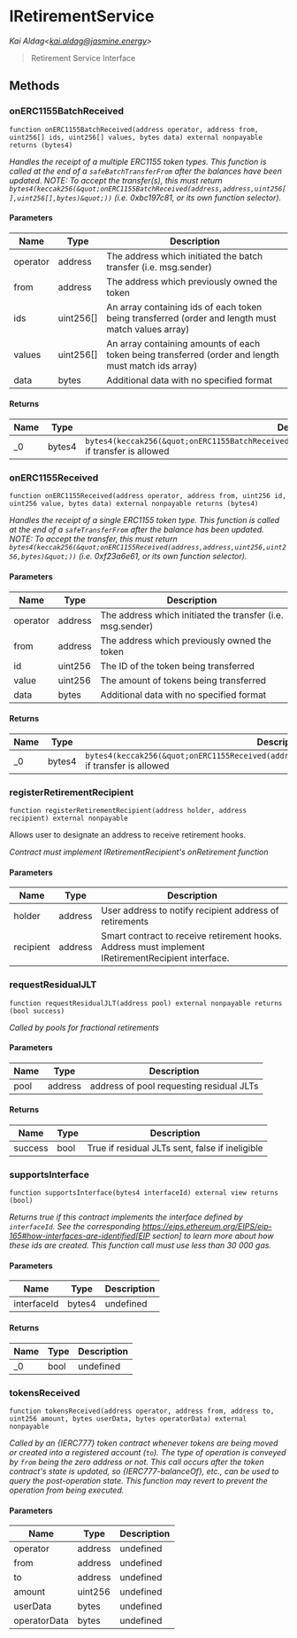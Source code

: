 # IRetirementService

*Kai Aldag&lt;kai.aldag@jasmine.energy&gt;*

> Retirement Service Interface





## Methods

### onERC1155BatchReceived

```solidity
function onERC1155BatchReceived(address operator, address from, uint256[] ids, uint256[] values, bytes data) external nonpayable returns (bytes4)
```



*Handles the receipt of a multiple ERC1155 token types. This function is called at the end of a `safeBatchTransferFrom` after the balances have been updated. NOTE: To accept the transfer(s), this must return `bytes4(keccak256(&quot;onERC1155BatchReceived(address,address,uint256[],uint256[],bytes)&quot;))` (i.e. 0xbc197c81, or its own function selector).*

#### Parameters

| Name | Type | Description |
|---|---|---|
| operator | address | The address which initiated the batch transfer (i.e. msg.sender) |
| from | address | The address which previously owned the token |
| ids | uint256[] | An array containing ids of each token being transferred (order and length must match values array) |
| values | uint256[] | An array containing amounts of each token being transferred (order and length must match ids array) |
| data | bytes | Additional data with no specified format |

#### Returns

| Name | Type | Description |
|---|---|---|
| _0 | bytes4 | `bytes4(keccak256(&quot;onERC1155BatchReceived(address,address,uint256[],uint256[],bytes)&quot;))` if transfer is allowed |

### onERC1155Received

```solidity
function onERC1155Received(address operator, address from, uint256 id, uint256 value, bytes data) external nonpayable returns (bytes4)
```



*Handles the receipt of a single ERC1155 token type. This function is called at the end of a `safeTransferFrom` after the balance has been updated. NOTE: To accept the transfer, this must return `bytes4(keccak256(&quot;onERC1155Received(address,address,uint256,uint256,bytes)&quot;))` (i.e. 0xf23a6e61, or its own function selector).*

#### Parameters

| Name | Type | Description |
|---|---|---|
| operator | address | The address which initiated the transfer (i.e. msg.sender) |
| from | address | The address which previously owned the token |
| id | uint256 | The ID of the token being transferred |
| value | uint256 | The amount of tokens being transferred |
| data | bytes | Additional data with no specified format |

#### Returns

| Name | Type | Description |
|---|---|---|
| _0 | bytes4 | `bytes4(keccak256(&quot;onERC1155Received(address,address,uint256,uint256,bytes)&quot;))` if transfer is allowed |

### registerRetirementRecipient

```solidity
function registerRetirementRecipient(address holder, address recipient) external nonpayable
```

Allows user to designate an address to receive retirement hooks.

*Contract must implement IRetirementRecipient&#39;s onRetirement function*

#### Parameters

| Name | Type | Description |
|---|---|---|
| holder | address | User address to notify recipient address of retirements |
| recipient | address | Smart contract to receive retirement hooks. Address must implement IRetirementRecipient interface. |

### requestResidualJLT

```solidity
function requestResidualJLT(address pool) external nonpayable returns (bool success)
```



*Called by pools for fractional retirements*

#### Parameters

| Name | Type | Description |
|---|---|---|
| pool | address | address of pool requesting residual JLTs |

#### Returns

| Name | Type | Description |
|---|---|---|
| success | bool | True if residual JLTs sent, false if ineligible |

### supportsInterface

```solidity
function supportsInterface(bytes4 interfaceId) external view returns (bool)
```



*Returns true if this contract implements the interface defined by `interfaceId`. See the corresponding https://eips.ethereum.org/EIPS/eip-165#how-interfaces-are-identified[EIP section] to learn more about how these ids are created. This function call must use less than 30 000 gas.*

#### Parameters

| Name | Type | Description |
|---|---|---|
| interfaceId | bytes4 | undefined |

#### Returns

| Name | Type | Description |
|---|---|---|
| _0 | bool | undefined |

### tokensReceived

```solidity
function tokensReceived(address operator, address from, address to, uint256 amount, bytes userData, bytes operatorData) external nonpayable
```



*Called by an {IERC777} token contract whenever tokens are being moved or created into a registered account (`to`). The type of operation is conveyed by `from` being the zero address or not. This call occurs _after_ the token contract&#39;s state is updated, so {IERC777-balanceOf}, etc., can be used to query the post-operation state. This function may revert to prevent the operation from being executed.*

#### Parameters

| Name | Type | Description |
|---|---|---|
| operator | address | undefined |
| from | address | undefined |
| to | address | undefined |
| amount | uint256 | undefined |
| userData | bytes | undefined |
| operatorData | bytes | undefined |




